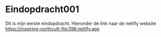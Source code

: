 # Eindopdracht001

Dit is mijn eerste eindopdracht. Hieronder de link naar de netlify website <https://inspiring-northcutt-fbc396.netlify.app>
